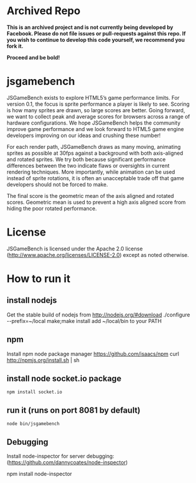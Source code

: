 # Archived Repo

**This is an archived project and is not currently being developed by Facebook. Please do not file issues or pull-requests against this repo. If you wish to continue to develop this code yourself, we recommend you fork it.**

**Proceed and be bold!**


# jsgamebench

JSGameBench exists to explore HTML5’s game performance limits. For version 0.1, the focus is sprite performance a player is likely to see. Scoring is how many sprites are drawn, so large scores are better. Going forward, we want to collect peak and average scores for browsers across a range of hardware configurations. We hope JSGameBench helps the community improve game performance and we look forward to HTML5 game engine developers improving on our ideas and crushing these number!

For each render path, JSGameBench draws as many moving, animating sprites as possible at 30fps against a background with both axis-aligned and rotated sprites. We try both because significant performance differences between the two indicate flaws or oversights in current rendering techniques. More importantly, while animation can be used instead of sprite rotations, it is often an unacceptable trade off that game developers should not be forced to make.

The final score is the geometric mean of the axis aligned and rotated scores. Geometric mean is used to prevent a high axis aligned score from hiding the poor rotated performance.

# License

JSGameBench is licensed under the Apache 2.0 license (http://www.apache.org/licenses/LICENSE-2.0) except as noted otherwise.

# How to run it

## install nodejs
Get the stable build of nodejs from http://nodejs.org/#download
    ./configure --prefix=~/local
    make;make install
    add ~/local/bin to your PATH

## npm
Install npm node package manager https://github.com/isaacs/npm
    curl http://npmjs.org/install.sh | sh
## install node socket.io package
    npm install socket.io

## run it (runs on port 8081 by default)

    node bin/jsgamebench


## Debugging
Install node-inspector for server debugging: (https://github.com/dannycoates/node-inspector)

  npm install node-inspector
